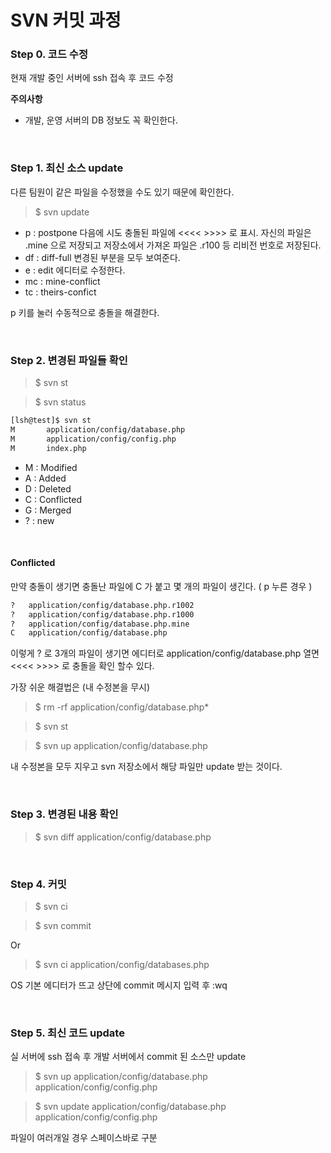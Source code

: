 # SVN 커밋 과정

### Step 0. 코드 수정  
현재 개발 중인 서버에 ssh 접속 후 코드 수정

**주의사항**
- 개발, 운영 서버의 DB 정보도 꼭 확인한다.

<br />

### Step 1. 최신 소스 update
다른 팀원이 같은 파일을 수정했을 수도 있기 때문에 확인한다.

>$ svn update

- p  : postpone
  다음에 시도 충돌된 파일에 <<<<  >>>> 로 표시.
  자신의 파일은 .mine 으로 저장되고
  저장소에서 가져온 파일은 .r100 등 리비전 번호로 저장된다.
- df : diff-full
  변경된 부분을 모두 보여준다.
- e  : edit
  에디터로 수정한다.
- mc : mine-conflict
- tc : theirs-confict

p 키를 눌러 수동적으로 충돌을 해결한다.

<br />

### Step 2. 변경된 파일들 확인

> $ svn st

> $ svn status

```bash
[lsh@test]$ svn st
M       application/config/database.php
M       application/config/config.php
M       index.php
```

- M : Modified
- A : Added
- D : Deleted
- C : Conflicted
- G : Merged
- ? : new

<br />

#### Conflicted

만약 충돌이 생기면 충돌난 파일에 C 가 붙고 몇 개의 파일이 생긴다. ( p 누른 경우 )

```bash
?	application/config/database.php.r1002
?	application/config/database.php.r1000
?	application/config/database.php.mine
C	application/config/database.php
```
이렇게 ? 로 3개의 파일이 생기면 에디터로
application/config/database.php 열면 <<<<  >>>> 로 충돌을 확인 할수 있다.

가장 쉬운 해결법은 (내 수정본을 무시)

> $ rm -rf  application/config/database.php*

> $ svn st

> $ svn up application/config/database.php

내 수정본을 모두 지우고 svn 저장소에서 해당 파일만 update 받는 것이다.

<br />

### Step 3. 변경된 내용 확인

> $ svn diff application/config/database.php

<br />

### Step 4. 커밋

> $ svn ci

> $ svn commit

Or

> $ svn ci application/config/databases.php

OS 기본 에디터가 뜨고 상단에 commit 메시지 입력 후 :wq

<br />

### Step 5. 최신 코드 update
실 서버에 ssh 접속 후
개발 서버에서 commit 된 소스만 update

> $ svn up application/config/database.php application/config/config.php

> $ svn update application/config/database.php application/config/config.php

파일이 여러개일 경우 스페이스바로 구분
